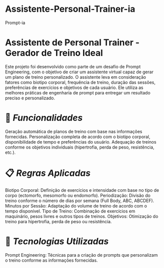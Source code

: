 # Assistente-Personal-Trainer-ia
Prompt-ia

# Assistente de Personal Trainer - Gerador de Treino Ideal
Este projeto foi desenvolvido como parte de um desafio de Prompt Engineering, com o objetivo de criar um assistente virtual capaz de gerar um plano de treino personalizado. O assistente leva em consideração fatores como biotipo corporal, frequência de treino, duração das sessões, preferências de exercícios e objetivos de cada usuário. Ele utiliza as melhores práticas de engenharia de prompt para entregar um resultado preciso e personalizado.

# 💪 *Funcionalidades*
Geração automática de planos de treino com base nas informações fornecidas.
Personalização completa de acordo com o biotipo corporal, disponibilidade de tempo e preferências do usuário.
Adequação de treinos conforme os objetivos individuais (hipertrofia, perda de peso, resistência, etc.).

# 📋 *Regras Aplicadas*
Biotipo Corporal: Definição de exercícios e intensidade com base no tipo de corpo (ectomorfo, mesomorfo ou endomorfo).
Periodização: Divisão do treino conforme o número de dias por semana (Full Body, ABC, ABCDEF).
Minutos por Sessão: Adaptação do volume de treino de acordo com o tempo disponível.
Tipo de Treino: Combinação de exercícios em maquinário, pesos livres e outros tipos de treinos.
Objetivos: Otimização do treino para hipertrofia, perda de peso ou resistência.

# 🚀 *Tecnologias Utilizadas*
Prompt Engineering: Técnicas para a criação de prompts que personalizam o treino conforme as informações fornecidas.
